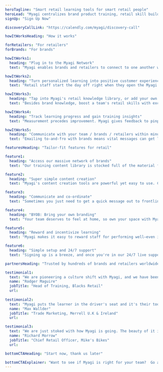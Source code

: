 ```yaml
---
heroTagline: "Smart retail learning tools for smart retail people"
heroLead: "Myagi centralizes brand product training, retail skill building, and communication tools to let your frontline staff deliver unforgettable customer experiences every single day."
signUp: "Sign Up Now"

discoveryCallLink: "https://calendly.com/myagi/discovery-call"

howItWorksHeading: "How it works"

forRetailers: "For retailers"
forBrands: "For brands"

howItWorks1:
  heading: "Plug in to the Myagi Network"
  text: "Myagi enables brands and retailers to connect to one another with a single click. Brands upload product training material and create lessons. Retailers choose the brands they carry and select what information to deliver to their frontline staff, including Myagi's own renowned retail skills training."

howItWorks2:
  heading: "Turn personalized learning into positive customer experiences"
  text: "Retail staff start the day off right when they open the Myagi app and learn about the day's lessons right there on their mobile devices. Hand pick which content you want them to digest, and give different teams different learning content."

howItWorks3:
  heading: "Tap into Myagi's retail knowledge library, or add your own training content"
  text: "Besides brand knowledge, boost a team's retail skills with exclusive classes from leading retail experts. Retailers can also upload videos, documents, and quizzes straight into Myagi and build private learning plans and lessons for their own team."

howItWorks4:
  heading: "Track learning progress and gain training insights"
  text: "Measurement precedes improvement. Myagi gives feedback to pinpoint where best to focus to continually improve the performance of your team every day. You can even gamify learning with leaderboards and reward programs."

howItWorks5:
  heading: "Communicate with your team / brands / retailers within minutes"
  text: "Emailing to-and-fro with brands means vital messages can get lost in their daily inbox barrage. In some cases, failing to update how they sell a product can ruin the sell-thru. Myagi gives you a channel to communicate with them, without messages getting lost in the noise."

featuresHeading: "Tailor-fit features for retail"

feature1:
  heading: "Access our massive network of brands"
  text: "Our training content library is stocked full of the material from hundreds of brands and experts. As a retailer, you can connect to the brands you stock. As a brand, you can add your own material to this library within minutes.  Trust us, we timed it."

feature2:
  heading: "Super simple content creation"
  text: "Myagi's content creation tools are powerful yet easy to use. Create lessons using videos, documents, quizzes, websites, SCORM content, and flashcards. When you're ready you can share that content with your team or with the entire Myagi network."

feature3:
  heading: "Communicate and co-ordinate"
  text: "Sometimes you just need to get a quick message out to frontline staff. With Myagi, you can deliver announcements which then become discussion threads. This functionality is available to brands and team managers as well."

feature4:
  heading: "BYOB: Bring your own branding"
  text: "Your team deserves to feel at home, so own your space with Myagi’s rich custom branding features. Make your own landing and sign-in pages, customize the content you share, and so much more."

feature5:
  heading: "Reward and incentivize learning"
  text: "Myagi makes it easy to reward staff for performing well—even if you're a brand. Attach badges to sequences of learning content; you can even include discounts or free products with those badges."

feature6:
  heading: "Simple setup and 24/7 support"
  text: "Signing up is a breeze, and once you're in our 24/7 live support team will be available to help you and your staff with any issues you may run into while using Myagi. Or, you know, if you just wanna chat."

partnersHeading: "Trusted by hundreds of brands and retailers worldwide"

testimonial1:
  text: "We are pioneering a culture shift with Myagi, and we have been very surprised by the uptake and progress."
  name: "Rodger Maguire"
  jobTitle: "Head of Training, Blacks Retail"
  url:
   
testimonial2:
  text: "Myagi puts the learner in the driver's seat and it's their tool to be used as and when and how they see fit."
  name: "Max Wallder"
  jobTitle: "Trade Marketing, Merrell U.K & Ireland"
  url:

testimonial3:
  text: "We are just stoked with how Myagi is going. The beauty of it is that it’s not daunting to me or our team."
  name: "Richard Morrow"
  jobTitle: "Chief Retail Officer, Mike's Bikes"
  url:

bottomCTAHeading: "Start now, thank us later"

bottomCTAExplainer: "Want to see if Myagi is right for your team?  Go ahead—Myagi is forever free for up to 15 stores on your account (for retailers). Need extra features like team analytics and permission settings, or have a lesson you want to add to the network? Get in touch and we'll set up a trial."
---
```


